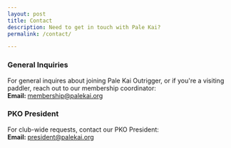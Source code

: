 ```yaml
---
layout: post
title: Contact
description: Need to get in touch with Pale Kai?
permalink: /contact/

---
```


<div class="row">
	<div class="12u 12u$(medium)">
		<h3>General Inquiries</h3>
		<p>For general inquires about joining Pale Kai Outrigger, or if you're a visiting paddler, reach out to our membership coordinator:<br>
        <strong>Email: </strong><a href="membership@palekai.org">membership@palekai.org</a></p>
    </div>
</div>
<div class="row">
	<div class="12u 12u$(medium)">
		<h3>PKO President</h3>
		<p>For club-wide requests, contact our PKO President:<br>
		<strong>Email: </strong><a href="mailto://president@palekai.org">president@palekai.org</a><br></p>
        <!--<strong>Mobile: </strong><a href="callto://805-441-7241">805-441-7241</a></p>-->
	</div>
</div>

